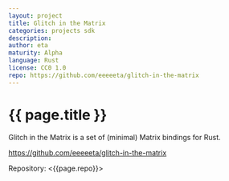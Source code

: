 ```yaml
---
layout: project
title: Glitch in the Matrix
categories: projects sdk
description: 
author: eta
maturity: Alpha
language: Rust
license: CC0 1.0
repo: https://github.com/eeeeeta/glitch-in-the-matrix
---
```


# {{ page.title }}
Glitch in the Matrix is a set of (minimal) Matrix bindings for Rust.

https://github.com/eeeeeta/glitch-in-the-matrix

Repository: <{{page.repo}}>
